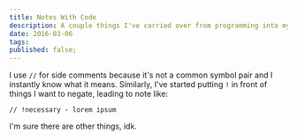 ```yaml
---
title: Notes With Code
description: A couple things I've carried over from programming into my note-taking habits.
date: 2016-03-06
tags:
published: false;
---
```


I use `//` for side comments because it's not a common symbol pair and I instantly know what it means.
Similarly, I've started putting `!` in front of things I want to negate, leading to note like:

    // !necessary - lorem ipsum

I'm sure there are other things, idk.
